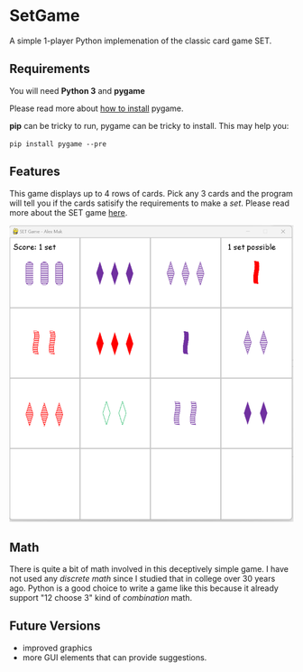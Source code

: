 # SetGame

A simple 1-player Python implemenation of the classic card game SET.

## Requirements

You will need **Python 3** and **pygame**

Please read more about [how to install]("https://www.pygame.org/wiki/GettingStarted") pygame.

**pip** can be tricky to run, pygame can be tricky to install. This may help you:

`pip install pygame --pre`


## Features

This game displays up to 4 rows of cards. Pick any 3 cards and the program will tell you if the cards satisify the requirements to make a _set_.
Please read more about the SET game [here]("https://en.wikipedia.org/wiki/Set_(card_game)").

![screenshot](https://github.com/alexcmak/SETGame/blob/main/images/screen1.png)

## Math
There is quite a bit of math involved in this deceptively simple game. I have not used any _discrete math_ since I studied that in college over 30 years ago. Python is a good choice to write a game like this because it already support "12 choose 3" kind of _combination_ math.


## Future Versions

- improved graphics
- more GUI elements that can provide suggestions.

